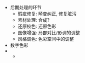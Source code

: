 - 后期处理的环节
	- 瑕疵修复: 畸变纠正, 修复脏污
	- 素材处理: 合成?
	- 还原校色: 还原色彩
	- 图像增强: 局部对比/影调的调整
	- 风格调色: 色彩空间中的调整
- 数字色彩
-
	-